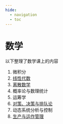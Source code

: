 ```yaml
---
hide:
  - navigation
  - toc
---
```


# 数学

以下整理了数学课上的内容

1. 微积分
2. [线性代数](linear-algebra/index.md)
3. [离散数学](discrete-mathematics/index.md)
4. 概率论与数理统计
5. 运筹学
6. [对策、决策与排队论](queue-theory/index.md)
7. 动态系统分析与控制
8. [生产与运作管理](pom/index.md)
